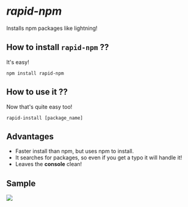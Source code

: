 # _rapid-npm_

Installs npm packages like lightning!

## How to install `rapid-npm` ??

It's easy!

```
npm install rapid-npm
```

## How to use it ??

Now that's quite easy too!

```
rapid-install [package_name]
```

## Advantages

- Faster install than npm, but uses npm to install.
- It searches for packages, so even if you get a typo it will handle it!
- Leaves the **console** clean!

## Sample

![](./picture.png)
